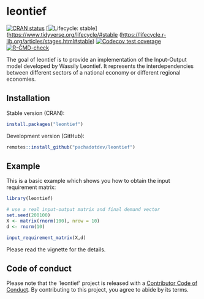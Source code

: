 # leontief

<!-- badges: start -->
[![CRAN
status](https://www.r-pkg.org/badges/version/leontief)](https://cran.r-project.org/package=leontief)
[![Lifecycle: stable](https://img.shields.io/badge/lifecycle-stable-blue.svg)](https://www.tidyverse.org/lifecycle/#stable (https://lifecycle.r-lib.org/articles/stages.html#stable)
[![Codecov test coverage](https://codecov.io/gh/pachadotdev/leontief/branch/main/graph/badge.svg)](https://app.codecov.io/gh/pachadotdev/leontief?branch=main)
[![R-CMD-check](https://github.com/pachadotdev/leontief/actions/workflows/R-CMD-check.yaml/badge.svg)](https://github.com/pachadotdev/leontief/actions/workflows/R-CMD-check.yaml)
<!-- badges: end -->

The goal of leontief is to provide an implementation of the Input-Output 
model developed by Wassily Leontief. It represents the interdependencies between 
different sectors of a national economy or different regional economies.

## Installation

Stable version (CRAN):
``` r
install.packages("leontief")
```

Development version (GitHub):
``` r
remotes::install_github("pachadotdev/leontief")
```

## Example

This is a basic example which shows you how to obtain the input requirement matrix:

``` r
library(leontief)

# use a real input-output matrix and final demand vector
set.seed(200100)
X <- matrix(rnorm(100), nrow = 10)
d <- rnorm(10)

input_requirement_matrix(X,d)
```

Please read the vignette for the details.

## Code of conduct

Please note that the 'leontief' project is released with a
[Contributor Code of Conduct](.github/CODE_OF_CONDUCT.md).
By contributing to this project, you agree to abide by its terms.
